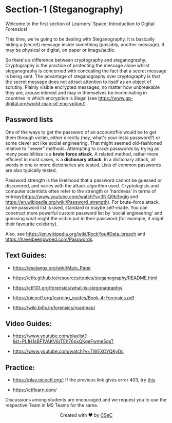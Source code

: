 # Section-1 (Steganography)
Welcome to the first section of Learners' Space: Introduction to Digital Forensics!

This time, we're going to be dealing with Steganography. It is basically hiding a (secret) message inside 
something (possibly, another message). It may be physical or digital, on paper or image/audio. 

So there's a difference between cryptography and steganography. Cryptography is the practice of protecting the message alone whilst steganography is concerned with concealing the fact that a secret message is being sent.
The advantage of steganography over cryptography is that the secret message does not attract attention to itself as an object of scrutiny. Plainly visible encrypted messages, no matter how unbreakable they are, arouse interest and may in themselves be incriminating in countries in which encryption is illegal (see https://www.gp-digital.org/world-map-of-encryption/).


## Password lists
One of the ways to get the password of an account/file would be to get them through victim, either directly (hey, what's your insta password?) or some clever act like social engineering. That might seemed old-fashioned relative
to "newer" methods. Attempting to crack passwords by trying as many possibilities is a **brute force attack**. A related method, rather more efficient in most cases, is a **dictionary attack**. In a dictionary attack, all words in one or more dictionaries are tested. Lists of common passwords are also typically tested.

Password strength is the likelihood that a password cannot be guessed or discovered, and varies with the attack algorithm used. Cryptologists and computer scientists often refer to the strength or 'hardness' in terms of entropy(https://www.youtube.com/watch?v=3NjQ9b3pgIg and https://en.wikipedia.org/wiki/Password_strength).
For brute-force attack, some password list is used, standard or maybe self-made. You can construct more powerful custom password list by 'social engineering' and guessing what might the victim put in their password (for example, it might their favourite celebrity).

Also, see https://en.wikipedia.org/wiki/RockYou#Data_breach and https://haveibeenpwned.com/Passwords.

## Text Guides:
- https://esolangs.org/wiki/Main_Page

- https://ctfs.github.io/resources/topics/steganography/README.html

- https://ctf101.org/forensics/what-is-stegonagraphy/

- https://picoctf.org/learning_guides/Book-4-Forensics.pdf

- https://wiki.bi0s.in/forensics/roadmap/

## Video Guides:
- https://www.youtube.com/playlist?list=PL1H1sBF1VAKV6rTEh76pxQKgeFwme5gsT

- https://www.youtube.com/watch?v=TWEXCYQKyDc

## Practice:
- https://play.picoctf.org/; If the previous link gives error 403, try [this](https://play.picoctf.org/login)

- https://ctflearn.com/

Discussions among students are encouraged and we request you to use the respective Team in MS Teams for the same.

<p align="center">
    Created with ❤️ by <a href="https://github.com/CSecIITB">CSeC</a>
</p>
